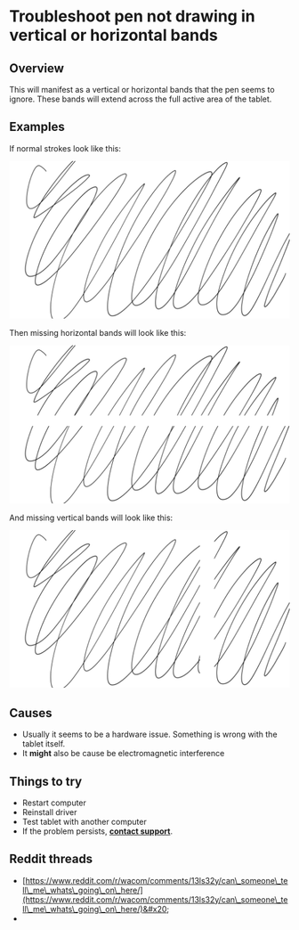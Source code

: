 # Troubleshoot pen not drawing in vertical or horizontal bands

## Overview

This will manifest as a vertical or horizontal bands that the pen seems to ignore. These bands will extend across the full active area of the tablet.

## Examples

If normal strokes look like this:

![](<../.gitbook/assets/7P Pen skipping bands - NONE.png>)

Then missing horizontal bands will look like this:

![](<../.gitbook/assets/7P Pen skipping bands - horizontal.png>)

And missing vertical bands will look like this:

![](<../.gitbook/assets/7P Pen skipping bands - vertical.png>)

## Causes

* Usually it seems to be a hardware issue. Something is wrong with the tablet itself.
* It **might** also be cause be electromagnetic interference

## Things to try

* Restart computer
* Reinstall driver
* Test tablet with another computer
* If the problem persists, [**contact support**](../guides/general/contacting-support.md).

## Reddit threads

* [https://www.reddit.com/r/wacom/comments/13ls32y/can\_someone\_tell\_me\_whats\_going\_on\_here/](https://www.reddit.com/r/wacom/comments/13ls32y/can\_someone\_tell\_me\_whats\_going\_on\_here/)&#x20;
*
